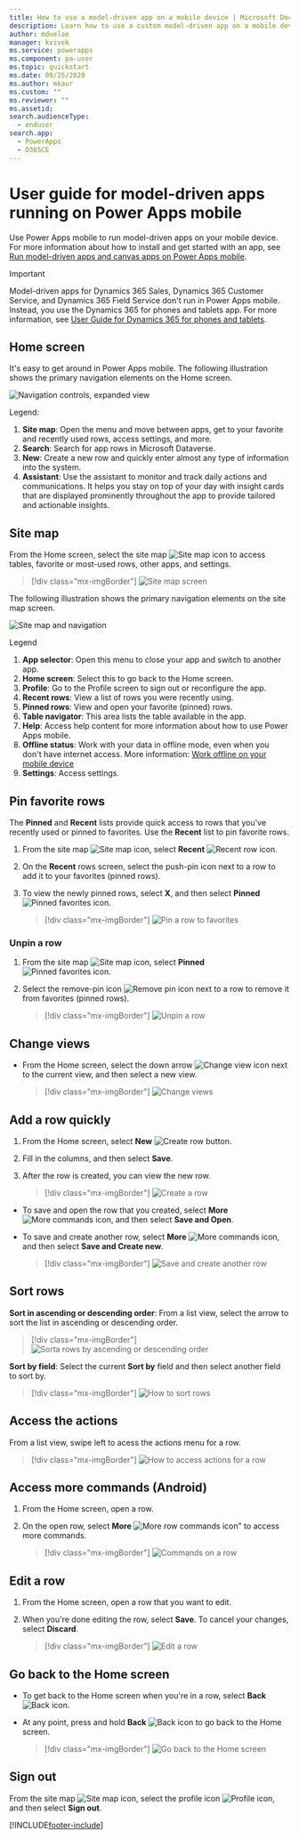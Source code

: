 ```yaml
---
title: How to use a model-driven app on a mobile device | Microsoft Docs
description: Learn how to use a custom model-driven app on a mobile device.
author: mduelae
manager: kvivek
ms.service: powerapps
ms.component: pa-user
ms.topic: quickstart
ms.date: 09/25/2020
ms.author: mkaur
ms.custom: ""
ms.reviewer: ""
ms.assetid: 
search.audienceType: 
  - enduser
search.app: 
  - PowerApps
  - D365CE
---
```

# User guide for model-driven apps running on Power Apps mobile

Use Power Apps mobile to run model-driven apps on your mobile device. For more information about how to install and get started with an app, see [Run model-driven apps and canvas apps on Power Apps mobile](run-powerapps-on-mobile.md).

> [!IMPORTANT]
> Model-driven apps for Dynamics 365 Sales, Dynamics 365 Customer Service, and Dynamics 365 Field Service don't run in Power Apps mobile. Instead, you use the Dynamics 365 for phones and tablets app. For more information, see [User Guide for Dynamics 365 for phones and tablets](/dynamics365/mobile-app/user-guide-mobile-app).

## Home screen 

It's easy to get around in Power Apps mobile. The following illustration shows the primary navigation elements on the Home screen. 

![Navigation controls, expanded view](media/home_screen_iphone.png "Navigation controls, expanded view")

Legend:

1. **Site map**: Open the menu and move between apps, get to your favorite and recently used rows, access settings, and more.
2. **Search**: Search for app rows in Microsoft Dataverse.
3. **New**: Create a new row and quickly enter almost any type of information into the system.
4. **Assistant**: Use the assistant to monitor and track daily actions and communications. It helps you stay on top of your day with insight cards that are displayed prominently throughout the app to provide tailored and actionable insights.

## Site map 

From the Home screen, select the site map ![Site map icon](media/pa_mobile_sitemap_icon.png "Site map icon") to access tables, favorite or most-used rows, other apps, and settings.

 
   > [!div class="mx-imgBorder"]
   > ![Site map screen](media/go_to_sitemap_iphone.gif "This image demonstrates how to get to the site map screen")
   


The following illustration shows the primary navigation elements on the site map screen. 

![Site map and navigation](media/site_map_iphone.png "Site map and navigation")

Legend

1. **App selector**: Open this menu to close your app and switch to another app.
2. **Home screen**: Select this to go back to the Home screen.
3. **Profile**: Go to the Profile screen to sign out or reconfigure the app. 
4. **Recent rows**: View a list of rows you were recently using. 
5. **Pinned rows**: View and open your favorite (pinned) rows. 
6. **Table navigator**: This area lists the table available in the app.
7. **Help**: Access help content for more information about how to use Power Apps mobile.
8. **Offline status**: Work with your data in offline mode, even when you don't have internet access. More information: [Work offline on your mobile device](/dynamics365/mobile-app/work-in-offline-mode)
9. **Settings**: Access settings.

## Pin favorite rows

The **Pinned** and **Recent** lists provide quick access to rows that you've recently used or pinned to favorites. Use the **Recent** list to pin favorite rows.  

1. From the site map ![Site map icon](media/pa_mobile_sitemap_icon.png "Site map icon"), select **Recent** ![Recent row icon](media/pa_mobile_recent_icon.png "Recent rows icon").

2. On the **Recent** rows screen, select the push-pin icon next to a row to add it to your favorites (pinned rows).

3. To view the newly pinned rows, select **X**, and then select **Pinned** ![Pinned favorites icon](media/mobile_pinned_favs_icon.png "Pinned favorites icon").

   
   > [!div class="mx-imgBorder"]
   > ![Pin a row to favorites](media/pin_to_fav.gif "This image demonstrates how to pin favorite rows")
   

### Unpin a row

1. From the site map ![Site map icon](media/pa_mobile_sitemap_icon.png "Site map icon"), select **Pinned** ![Pinned favorites icon](media/mobile_pinned_favs_icon.png "Pinned favorites icon").

2. Select the remove-pin icon ![Remove pin icon](media/pa_mobile_remove_pin_icon.png "Remove pin icon") next to a row to remove it from favorites (pinned rows).


   > [!div class="mx-imgBorder"]
   > ![Unpin a row](media/unpin_favs.gif "This image demonstrates how to unpin a row")
   

## Change views

- From the Home screen, select the down arrow ![Change view icon](media/mobile_view_selector_icon.png "Change view icon") next to the current view, and then select a new view.


   > [!div class="mx-imgBorder"]
   > ![Change views](media/change_views_iphone.gif "This image demonstrates how to select a different view")


## Add a row quickly

1. From the Home screen, select **New** ![Create row button](media/pa1_create-record-button.png "Create row button").
2. Fill in the columns, and then select **Save**.
3. After the row is created, you can view the new row. 

   > [!div class="mx-imgBorder"]
   > ![Create a row](media/pamobile_add_record_1.gif "This image demonstrates how create a new row")


-  To save and open the row that you created, select **More** ![More commands icon](media/pa_mobile_more_commands_icon.png "More commnads icon"), and then select **Save and Open**.

- To save and create another row, select **More** ![More commands icon](media/pa_mobile_more_commands_icon.png "More commands icon"), and then select **Save and Create new**.


   > [!div class="mx-imgBorder"]
   > ![Save and create another row](media/pa_mobile_save_create_new.gif "This image demonstrates how to save a row and open it or save and create a new row")


## Sort rows

**Sort in ascending or descending order**: From a list view, select the arrow to sort the list in ascending or descending order.
 
   > [!div class="mx-imgBorder"]
   > ![Sorta rows by ascending or descending order](media/sort-arrow.png "Sorta rows by ascending or descending order")

**Sort by field**: Select the current **Sort by** field and then select another field to sort by.

   > [!div class="mx-imgBorder"]
   > ![How to sort rows](media/sort-rows-1.gif "This image demonstrates how to sort rows")
 
## Access the actions

From a list view, swipe left to acess the actions menu for a row.

   > [!div class="mx-imgBorder"]
   > ![How to access actions for a row](media/row-actions.gif "This image demonstrates access actions for a row")

 
## Access more commands (Android)

1. From the Home screen, open a row.
2. On the open row, select **More** ![More row commands icon"](media/access_record_commands_icon.png "More row commands icon") to access more commands.


   > [!div class="mx-imgBorder"]
   > ![Commands on a row](media/pa_mobile_view_record_commands.gif "This image demonstrates how to access more commands on a row")


## Edit a row

1. From the Home screen, open a row that you want to edit. 
2. When you're done editing the row, select **Save**. To cancel your changes, select **Discard**.


   > [!div class="mx-imgBorder"]
   > ![Edit a row](media/save_on_iphone.gif "This image demonstrates how to edit and then save a row")



## Go back to the Home screen

- To get back to the Home screen when you're in a row, select **Back** ![Back icon](media/pa_mobile_back_icon.png "Back icon").
- At any point, press and hold **Back** ![Back icon](media/pa_mobile_back_icon.png "Back icon") to go back to the Home screen. 

   > [!div class="mx-imgBorder"]
   > ![Go back to the Home screen](media/go_back_home.gif "This image demonstrates how to go back to the home screen by pressing and holding the back icon")


## Sign out

From the site map ![Site map icon](media/pa_mobile_sitemap_icon.png "Site map icon"), select the profile icon ![Profile icon](media/profile_icon.png "Site map icon"), and then select **Sign out**.


[!INCLUDE[footer-include](../includes/footer-banner.md)]
